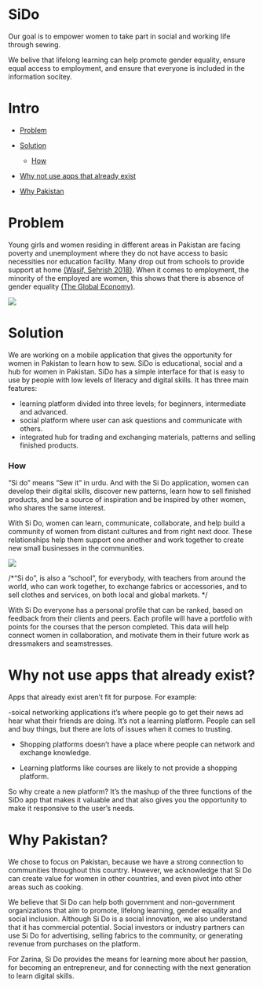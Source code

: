 # SiDo
Our goal is to empower women to take part in social and working life through sewing. 

We belive that lifelong learning can help promote gender equality, ensure equal access to employment, and ensure that everyone is included in the information socitey. 


# Intro

- <a href="#problem">Problem</a>

- <a href="#solution">Solution</a>
    - <a href="#how">How</a>
    
- <a href="#why-not-use-apps-that-already-exist">Why not use apps that already exist</a>
- <a href="#why-pakistan">Why Pakistan</a>
    
# Problem
Young girls and women residing in different areas in Pakistan are facing poverty and unemployment where they do not have access to basic necessities nor education facility. Many drop out from schools to provide support at home <a href="https://tribune.com.pk/story/1701028/1-76-pakistan-youth-drop-education-undp/"> (Wasif, Sehrish 2018)</a>. When it comes to employment, the minority of the employed are women, this shows that there is absence of gender equality <a href="https://www.theglobaleconomy.com/Pakistan/Female_labor_force_participation/">(The Global Economy)</a>.
 
<img src="sdg.png">

    
# Solution
We are working on a mobile application that gives the opportunity for women in Pakistan to learn how to sew. 
SiDo is educational, social and a hub for women in Pakistan. SiDo has a simple interface for that is easy to use by people with low levels of literacy and digital skills.
It has three main features:
- learning platform divided into three levels; for beginners, intermediate and advanced.
- social platform where user can ask questions and communicate with others.
- integrated hub for trading and exchanging materials, patterns and selling finished products.
    
### How
“Si do” means “Sew it” in urdu. And with the Si Do application, women can develop their digital skills, discover new patterns, learn how to sell finished products, and be a source of inspiration and be inspired by other women, who shares the same interest.

With Si Do, women can learn, communicate, collaborate, and help build a community of women from distant cultures and from right next door. These relationships help them support one another and work together to create new small businesses in the communities.

<img src="Sewing.jpg">

/*“Si do”, is also a “school”, for everybody, with teachers from around the world, who can work together, to exchange fabrics or accessories, and to sell clothes and services, on both local and global markets. */

With Si Do everyone has a personal profile that can be ranked, based on feedback from their clients and peers. Each profile will have a portfolio with points for the courses that the person completed. This data will help connect women in collaboration, and motivate them in their future work as dressmakers and seamstresses.


# Why not use apps that already exist?

Apps that already exist aren’t fit for purpose. For example:

-soical networking applications it’s where people go to get their news ad hear what their friends are doing. It’s not a learning platform. People can sell and buy things, but there are lots of issues when it comes to trusting. 

- Shopping platforms doesn’t have a place where people can network and exchange knowledge.

- Learning platforms like courses are likely to not provide a shopping platform.

So why create a new platform? It’s the mashup of the three functions of the SiDo app that makes it valuable and that also gives you the opportunity to make it responsive to the user’s needs. 

# Why Pakistan?
We chose to focus on Pakistan, because we have a strong connection to communities throughout this country. However, we acknowledge that Si Do can create value for women in other countries, and even pivot into other areas such as cooking. 

We believe that Si Do can help both government and non-government organizations that aim to promote, lifelong learning, gender equality and social inclusion. Although Si Do is a social innovation, we also understand that it has commercial potential. Social investors or industry partners can use Si Do for advertising, selling fabrics to the community, or generating revenue from purchases on the platform. 

For Zarina, Si Do provides the means for learning more about her passion, for becoming an entrepreneur, and for connecting with the next generation to learn digital skills.
